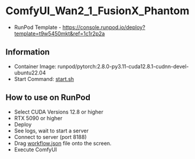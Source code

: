 # ComfyUI_Wan2_1_FusionX_Phantom

- RunPod Template - <https://console.runpod.io/deploy?template=t9w5450mkt&ref=1c1r2p2a>

## Information

- Container Image: runpod/pytorch:2.8.0-py3.11-cuda12.8.1-cudnn-devel-ubuntu22.04
- Start Command: [start.sh](./start.sh)

## How to use on RunPod

- Select CUDA Versions 12.8 or higher
- RTX 5090 or higher
- Deploy
- See logs, wait to start a server
- Connect to server (port 8188)
- Drag [workflow.json](https://raw.githubusercontent.com/ampcpmgp/mofugao-lab/refs/heads/main/foundries/ComfyUI_Wan2_1_FusionX_I2V_Native/workflow.json) file onto the screen.
- Execute ComfyUI
